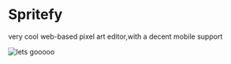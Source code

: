 # Spritefy
very cool web-based pixel art editor,with a decent mobile support

![lets gooooo](https://github.com/joaogabrielferr/pixel-art-editor/assets/59519370/09e18a87-1947-4bd7-a4f8-64af83dfe597)
